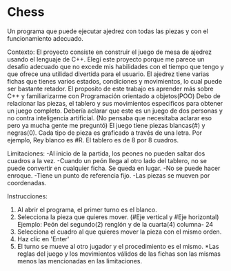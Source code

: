 # Chess
Un programa que puede ejecutar ajedrez con todas las piezas y con el funcionamiento adecuado.

Contexto:
El proyecto consiste en construir el juego de mesa de ajedrez usando el lenguaje de C++. Elegí este proyecto porque me parece un desafio adecuado que no excede mis habilidades con el tiempo que tengo y que ofrece una utilidad divertida para el usuario. El ajedrez tiene varias fichas que tienes varios estados, condiciones y movimientos, lo cual puede ser bastante retador. El proposito de este trabajo es aprender más sobre C++ y familiarizarme con Programación orientado a objetos(POO) Debo de relacionar las piezas, el tablero y sus movimientos especificos para obtener un juego completo. Debería aclarar que este es un juego de dos personas y no contra inteligencia artificial. (No pensaba que necesitaba aclarar eso pero ya mucha gente me preguntó) El juego tiene piezas blancas(#) y negras(0). Cada tipo de pieza es graficado a través de una letra. Por ejemplo, Rey blanco es #R. El tablero es de 8 por 8 cuadros.

Limitaciones:
-Al inicio de la partida, los peones no pueden saltar dos cuadros a la vez.
-Cuando un peón llega al otro lado del tablero, no se puede convertir en cualquier ficha. Se queda en lugar.
-No se puede hacer enroque.
-Tiene un punto de referencia fijo.
-Las piezas se mueven por coordenadas.

Instrucciones:
1. Al abrir el programa, el primer turno es el blanco.
2. Selecciona la pieza que quieres mover. (#Eje vertical y #Eje horizontal) Ejemplo: Peón del segundo(2) renglón y de la cuarta(4) columna- 24
3. Selecciona el cuadro al que quieres mover la pieza con el mismo orden.
4. Haz clic en 'Enter'
5. El turno se mueve al otro jugador y el procedimiento es el mismo.
*Las reglas del juego y los movimientos válidos de las fichas son las mismas menos las mencionadas en las limitaciones.

